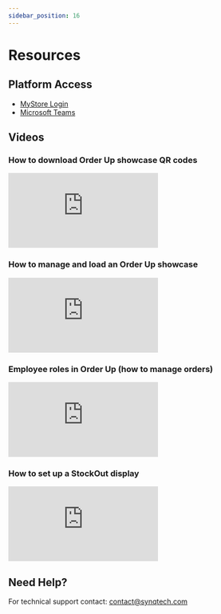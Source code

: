```yaml
---
sidebar_position: 16
---
```


# Resources 

## Platform Access 
- [MyStore Login](https://dcio.synqtech.com)
- [Microsoft Teams](https://teams.cloud.microsoft/)

## Videos

### How to download Order Up showcase QR codes
<iframe style={{aspectRatio: "16/9", width: "100%"}} src="https://www.youtube.com/embed/0dJyoyebd5s" title="SYNQ Technology - How to download Order Up showcase QR codes" frameborder="0" allow="encrypted-media; picture-in-picture; web-share" referrerpolicy="strict-origin-when-cross-origin" allowfullscreen></iframe>

### How to manage and load an Order Up showcase
<iframe style={{aspectRatio: "16/9", width: "100%"}} src="https://www.youtube.com/embed/tMSukObbXZA?start=9" title="SYNQ Technology - How to manage and load an Order Up showcase" frameborder="0" allow="encrypted-media; picture-in-picture; web-share" referrerpolicy="strict-origin-when-cross-origin" allowfullscreen></iframe>

### Employee roles in Order Up (how to manage orders)
<iframe style={{aspectRatio: "16/9", width: "100%"}} src="https://www.youtube.com/embed/E57rPe44xF4" title="SYNQ Technology - Employee roles in Order Up (how to manage orders)" frameborder="0" allow="encrypted-media; picture-in-picture; web-share" referrerpolicy="strict-origin-when-cross-origin" allowfullscreen></iframe>

### How to set up a StockOut display
<iframe style={{aspectRatio: "16/9", width: "100%"}} src="https://www.youtube.com/embed/GR28MT__QAg" title="SYNQ Technology - How to set up a StockOut display" frameborder="0" allow="encrypted-media; picture-in-picture; web-share" referrerpolicy="strict-origin-when-cross-origin" allowfullscreen></iframe>

## Need Help? 
For technical support contact: contact@synqtech.com 